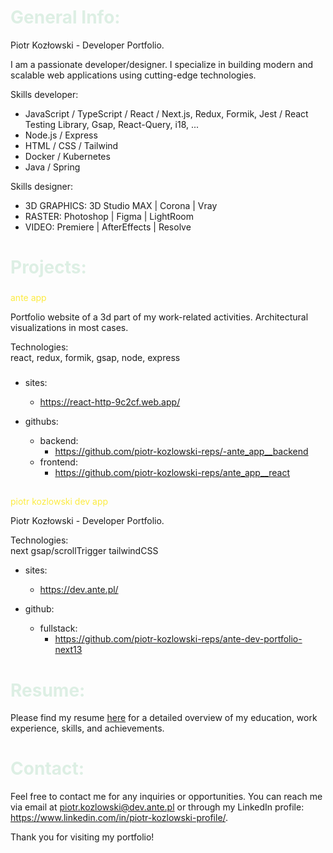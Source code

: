 # <span style="color:#DDEFE4">General Info:</span>

Piotr Kozłowski - Developer Portfolio.

I am a passionate developer/designer. I specialize in building modern and scalable web applications using cutting-edge technologies.

Skills developer:

- JavaScript / TypeScript / React / Next.js, Redux, Formik, Jest / React Testing Library, Gsap, React-Query, i18, ...
- Node.js / Express
- HTML / CSS / Tailwind
- Docker / Kubernetes
- Java / Spring

Skills designer:

- 3D GRAPHICS: 3D Studio MAX | Corona | Vray
- RASTER: Photoshop | Figma | LightRoom
- VIDEO: Premiere | AfterEffects | Resolve

##

# <span style="color:#DDEFE4">Projects:</span>

###

<span style="color:#fceb41">ante app</span>

Portfolio website of a 3d part of my work-related activities. Architectural visualizations in most cases.

Technologies:<br>
react, redux, formik, gsap, node, express

###

- sites:

  - https://react-http-9c2cf.web.app/

- githubs:

  - backend:
    - https://github.com/piotr-kozlowski-reps/-ante_app__backend
  - frontend:
    - https://github.com/piotr-kozlowski-reps/ante_app__react

  ##

  ##

<span style="color:#fceb41">piotr kozlowski dev app</span>

Piotr Kozłowski - Developer Portfolio.

Technologies:<br>
next gsap/scrollTrigger tailwindCSS

- sites:

  - https://dev.ante.pl/

- github:

  - fullstack:
    - https://github.com/piotr-kozlowski-reps/ante-dev-portfolio-next13

# <span style="color:#DDEFE4">Resume:</span>

Please find my resume [here](https://www.linkedin.com/in/piotr-kozlowski-profile/) for a detailed overview of my education, work experience, skills, and achievements.

# <span style="color:#DDEFE4">Contact:</span>

Feel free to contact me for any inquiries or opportunities. You can reach me via email at piotr.kozlowski@dev.ante.pl or through my LinkedIn profile: https://www.linkedin.com/in/piotr-kozlowski-profile/.

Thank you for visiting my portfolio!
